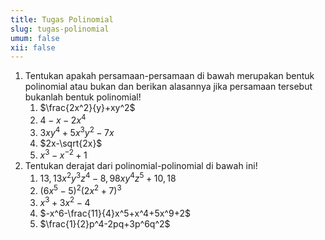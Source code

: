```yaml
---
title: Tugas Polinomial
slug: tugas-polinomial
umum: false
xii: false
---
```


1. Tentukan apakah persamaan-persamaan di bawah merupakan bentuk polinomial atau bukan dan berikan alasannya jika persamaan tersebut bukanlah bentuk polinomial!
   1. $\frac{2x^2}{y}+xy^2$
   2. $4-x-2x^4$
   3. $3xy^4+5x^3y^{2}-7x$
   4. $2x-\sqrt{2x}$
   5. $x^3-x^{-2}+1$
2. Tentukan derajat dari polinomial-polinomial di bawah ini!
   1. $13,13x^2y^3z^4-8,98xy^4z^5+10,18$
   2. $(6x^5-5)^2(2x^2+7)^3$
   3. $x^3+3x^2-4$
   4. $-x^6-\frac{11}{4}x^5+x^4+5x^9+2$
   5. $\frac{1}{2}p^4-2pq+3p^6q^2$
